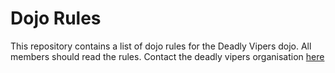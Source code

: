 Dojo Rules
==========

This repository contains a list of dojo rules for the Deadly Vipers dojo.
All members should read the rules.
Contact the deadly vipers organisation [here](https://github.com/deadlyvipers)
